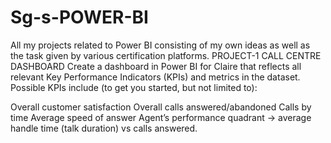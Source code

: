 # Sg-s-POWER-BI
All my projects related to Power BI consisting of my own ideas as well as the task given by various certification platforms. 
PROJECT-1 CALL CENTRE DASHBOARD
Create a dashboard in Power BI for Claire that reflects all relevant Key Performance Indicators (KPIs) and metrics in the dataset.
Possible KPIs include (to get you started, but not limited to):

Overall customer satisfaction
Overall calls answered/abandoned
Calls by time
Average speed of answer
Agent’s performance quadrant -> average handle time (talk duration) vs calls answered.

